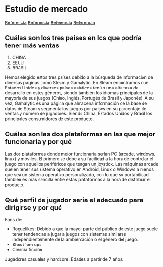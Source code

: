 # Estudio de mercado

[Referencia](https://blog.hubspot.es/marketing/como-hacer-analisis-mercado)
[Referencia](https://store.steampowered.com/)
[Referencia](https://steamdb.info/)
[Referencia](https://gamalytic.com/)

## Cuáles son los tres países en los que podría tener más ventas

1. CHINA
2. EEUU
3. BRASIL

Hemos elegido estos tres países debido a la búsqueda de información de diversas páginas como Steam y Gamalytic.
En Steam encontramos que Estados Unidos y diversos países asiáticos tenían una alta tasa de desarrollo en estos géneros, siendo también los idiomas principales de la mayoría de sus juegos (Chino, Inglés, Portugés de Brasil y Japonés).
A su vez, Gamalytic es una página que almacena información de la base de datos de Steam y segmenta los juegos por países en su porcentaje de ventas y número de jugadores. Siendo China, Estados Unidos y Brasil los principales consumidores de este producto.

## Cuáles son las dos plataformas en las que mejor funcionaría y por qué

Las dos plataformas donde mejor funcionaría serían PC (arcade, windows, linux) y móviles.
El primero se debe a su facilidad a la hora de controlar el juego con aquellos periféricos que tengan un joystick. Las máquinas arcade suelen tener sus sistema operativo en Android, Linux o Windows a menos que sea un sistema operativo personalizado, con lo que su portabilidad también es más sencilla entre estas plataformas a la hora de distribuir el producto.

## Qué perfil de jugador sería el adecuado para dirigirse y por qué

Fans de:

- Roguelikes: Debido a que la mayor parte del público de este juego suele tener tendencias a jugar a juegos con sistemas similares independientemente de la ambientación o el género del juego.
- Shoot 'em ups
- Ciencia ficción

Jugadores casuales y hardcore. Edades a partir de 7 años.

